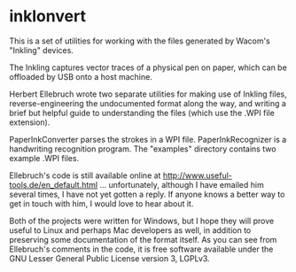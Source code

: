 inklonvert
==========

This is a set of utilities for working with the files generated by Wacom's "Inkling" devices.

The Inkling captures vector traces of a physical pen on paper, which can be offloaded by USB onto a host machine.

Herbert Ellebruch wrote two separate utilities for making use of Inkling files, reverse-engineering the undocumented format along the way, and writing a brief but helpful guide to understanding the files (which use the .WPI file extension).

PaperInkConverter parses the strokes in a WPI file. PaperInkRecognizer is a handwriting recognition program.  The "examples" directory contains two example .WPI files.

Ellebruch's code is still available online at http://www.useful-tools.de/en_default.html ... unfortunately, although I have emailed him several times, I have not yet gotten a reply.  If anyone knows a better way to get in touch with him, I would love to hear about it.

Both of the projects were written for Windows, but I hope they will prove useful to Linux and perhaps Mac developers as well, in addition to preserving some documentation of the format itself.  As you can see from Ellebruch's comments in the code, it is free software available under the GNU Lesser General Public License version 3, LGPLv3.
